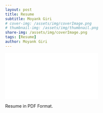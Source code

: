 ```yaml
---
layout: post
title: Resume
subtitle: Moyank Giri
# cover-img: /assets/img/coverImage.png
# thumbnail-img: /assets/img/thumbnail.png
share-img: /assets/img/coverImage.png
tags: [Resume]
author: Moyank Giri
---
```


<object data="/assets/pdfs/Resume Moyank Giri.pdf" type="application/pdf" width="700px" height="700px">
    <embed src="/assets/pdfs/Resume Moyank Giri.pdf">
        <p>Resume in PDF Format</a>.</p>
    </embed>
</object>